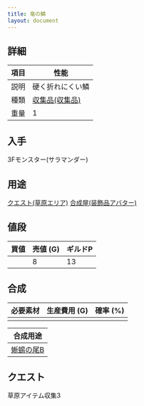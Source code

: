 ```yaml
---
title: 竜の鱗
layout: document
---
```

## 詳細


|項目|性能|
|---|---|
|説明|硬く折れにくい鱗|
|種類|[収集品(収集品)](収集品(収集品))|
|重量|1|

## 入手

3Fモンスター(サラマンダー)

## 用途

[クエスト(草原エリア)](クエスト(草原エリア))
[合成屋(装飾品アバター)](合成屋(装飾品アバター))

## 値段


|買値|売値 (G)|ギルドP|
|---|---|---|
||8|13|

## 合成


|必要素材|生産費用 (G)|確率 (%)|
|---|---|---|
||||


|合成用途|
|---|
|[蜥蜴の尾B](蜥蜴の尾B)|

## クエスト

草原アイテム収集3
